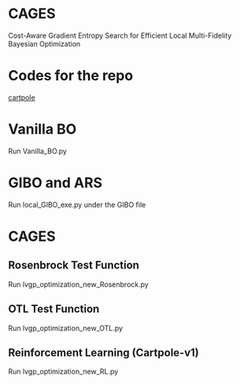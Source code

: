 # CAGES
Cost-Aware Gradient Entropy Search for Efficient Local
Multi-Fidelity Bayesian Optimization

# Codes for the repo
[cartpole](URL)

# Vanilla BO
Run Vanilla_BO.py

# GIBO and ARS
Run local_GIBO_exe.py under the GIBO file

# CAGES 
Rosenbrock Test Function
------------
Run lvgp_optimization_new_Rosenbrock.py

OTL Test Function
------------
Run lvgp_optimization_new_OTL.py

Reinforcement Learning (Cartpole-v1)
------------
Run lvgp_optimization_new_RL.py
